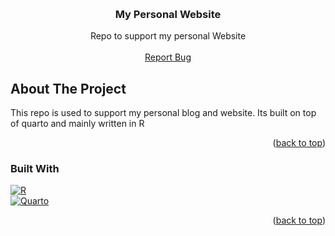 <!-- Improved compatibility of back to top link: See: https://github.com/othneildrew/Best-README-Template/pull/73 -->
<a id="readme-top"></a>

<!-- PROJECT SHIELDS -->
<!--
*** I'm using markdown "reference style" links for readability.
*** Reference links are enclosed in brackets [ ] instead of parentheses ( ).
*** See the bottom of this document for the declaration of the reference variables
*** for contributors-url, forks-url, etc. This is an optional, concise syntax you may use.
*** https://www.markdownguide.org/basic-syntax/#reference-style-links
-->

<!-- PROJECT LOGO -->
<br />
<div align="center">

<h3 align="center">My Personal Website</h3>
  <p align="center">
    Repo to support my personal Website
    <br />
    <br />
    <a href="https://galacticgit.com/kyle.belanger/quarto-blog/issues">Report Bug</a>
  </p>
</div>

<!-- ABOUT THE PROJECT -->
## About The Project
This repo is used to support my personal blog and website.  Its built on top of quarto and mainly written in R 

<p align="right">(<a href="#readme-top">back to top</a>)</p>



### Built With

[![R][r-badge]][r-url] <br>
[![Quarto][q-badge]][q-url]

<p align="right">(<a href="#readme-top">back to top</a>)</p>




<!-- MARKDOWN LINKS & IMAGES -->
<!-- https://www.markdownguide.org/basic-syntax/#reference-style-links -->
[r-badge]: https://img.shields.io/badge/R-%23276DC3?style=for-the-badge&logo=r
[r-url]: https://www.r-project.org/
[q-badge]: https://img.shields.io/badge/Quarto-%2339729E?style=for-the-badge&logo=quarto
[q-url]: https://quarto.org/
